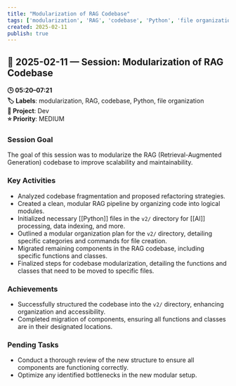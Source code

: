 ```yaml
---
title: "Modularization of RAG Codebase"
tags: ['modularization', 'RAG', 'codebase', 'Python', 'file organization']
created: 2025-02-11
publish: true
---
```


## 📅 2025-02-11 — Session: Modularization of RAG Codebase

**🕒 05:20–07:21**  
**🏷️ Labels**: modularization, RAG, codebase, Python, file organization  
**📂 Project**: Dev  
**⭐ Priority**: MEDIUM  


### Session Goal
The goal of this session was to modularize the RAG (Retrieval-Augmented Generation) codebase to improve scalability and maintainability.

### Key Activities
- Analyzed codebase fragmentation and proposed refactoring strategies.
- Created a clean, modular RAG pipeline by organizing code into logical modules.
- Initialized necessary [[Python]] files in the `v2/` directory for [[AI]] processing, data indexing, and more.
- Outlined a modular organization plan for the `v2/` directory, detailing specific categories and commands for file creation.
- Migrated remaining components in the RAG codebase, including specific functions and classes.
- Finalized steps for codebase modularization, detailing the functions and classes that need to be moved to specific files.

### Achievements
- Successfully structured the codebase into the `v2/` directory, enhancing organization and accessibility.
- Completed migration of components, ensuring all functions and classes are in their designated locations.

### Pending Tasks
- Conduct a thorough review of the new structure to ensure all components are functioning correctly.
- Optimize any identified bottlenecks in the new modular setup.
